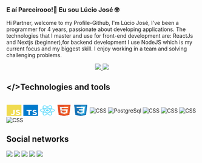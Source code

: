 ### E aí Parceirooo!👋 Eu sou Lúcio José 🤓


Hi Partner, welcome to my Profile-Github, I'm Lúcio José, I've been a programmer for 4 years, passionate about developing applications. The technologies that I master and use for front-end development are: ReactJs and Nextjs (beginner),for backend development I use NodeJS which is my current focus and my biggest skill. I enjoy working in a team and solving challenging problems.


<div align="center">
  <a href="https://github.com/Lucio-jose">
  <img height="180em" src="https://github-readme-stats.vercel.app/api?username=Lucio-jose&show_icons=true&theme=dracula&include_all_commits=true&count_private=true"/>
  <img height="180em" src="https://github-readme-stats.vercel.app/api/top-langs/?username=Lucio-jose&layout=compact&langs_count=7&theme=dracula"/>
  </a>
</div>

  ## </>Technologies and tools
 
 <div style="display: inline_block"><br>
  <img align="center" alt="Js" height="30" width="40" src="https://raw.githubusercontent.com/devicons/devicon/master/icons/javascript/javascript-plain.svg">
  <img align="center" alt="Ts" height="30" width="40" src="https://raw.githubusercontent.com/devicons/devicon/master/icons/typescript/typescript-plain.svg">
  <img align="center" alt="React-js" height="30" width="40" src="https://raw.githubusercontent.com/devicons/devicon/master/icons/react/react-original.svg">
  <img align="center" alt="HTML5" height="30" width="40" src="https://raw.githubusercontent.com/devicons/devicon/master/icons/html5/html5-original.svg">
  <img align="center" alt="CSS" height="30" width="40" src="https://raw.githubusercontent.com/devicons/devicon/master/icons/css3/css3-original.svg">
  <img align="center" alt="CSS" height="30" width="70" src="https://img.shields.io/badge/node.js-6DA55F?style=for-the-badge&logo=node.js&logoColor=white">
  <img align="center" alt="PostgreSql" height="30" width="70" src="https://img.shields.io/badge/PostgreSQL-316192?style=for-the-badge&logo=postgresql&logoColor=white">
   <img align="center" alt="CSS" height="30" width="70" src="https://img.shields.io/badge/heroku-%23430098.svg?style=for-the-badge&logo=heroku&logoColor=white">
   
   <img align="center" alt="CSS" height="30" width="70" src="https://img.shields.io/badge/yarn-%232C8EBB.svg?style=for-the-badge&logo=yarn&logoColor=white">
   
   <img align="center" alt="CSS" height="30" width="70" src="https://img.shields.io/badge/express.js-%23404d59.svg?style=for-the-badge&logo=express&logoColor=%2361DAFB">
   
   <img align="center" alt="CSS" height="30" width="70" src="https://img.shields.io/badge/Insomnia-black?style=for-the-badge&logo=insomnia&logoColor=5849BE">
</div>
  
  ## Social networks
 
<div> 
  <a href="https://instagram.com/lucio_jose7" target="_blank"><img src="https://img.shields.io/badge/-Instagram-%23E4405F?style=for-the-badge&logo=instagram&logoColor=white" target="_blank"></a>
 <a href="https://discord.gg/Lúcio José#4297" target="_blank"><img src="https://img.shields.io/badge/Discord-7289DA?style=for-the-badge&logo=discord&logoColor=white" target="_blank"></a> 
  <a href = "mailto:luciocanganjo2@gmail.com"><img src="https://img.shields.io/badge/-Gmail-%23333?style=for-the-badge&logo=gmail&logoColor=white" target="_blank"></a>
  <a href="https://www.linkedin.com/in/lucio-jose-7c2002c7" target="_blank"><img src="https://img.shields.io/badge/-LinkedIn-%230077B5?style=for-the-badge&logo=linkedin&logoColor=white" target="_blank"></a> 
 <a href="941378131" target="_blank"><img src="https://img.shields.io/badge/WhatsApp-25D366?style=for-the-badge&logo=whatsapp&logoColor=white" target="_blank"></a> 
</div>
